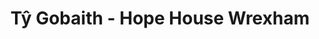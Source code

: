 ---
title: "Tŷ Gobaith - Hope House Wrexham"
url: /wrexham/ty-gobaith-hope-house-wrexham/
shop: Gebrauchtwaren
---